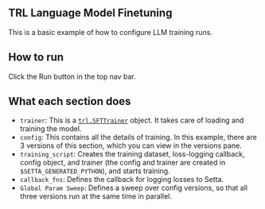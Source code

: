 ## TRL Language Model Finetuning

This is a basic example of how to configure LLM training runs. 

## How to run

Click the Run button in the top nav bar.


## What each section does

- `trainer`: This is a [`trl.SFTTrainer`](https://huggingface.co/docs/trl/en/sft_trainer) object. It takes care of loading and training the model.
- `config`: This contains all the details of training. In this example, there are 3 versions of this section, which you can view in the versions pane.
- `training_script`: Creates the training dataset, loss-logging callback, config object, and trainer (the config and trainer are created in `$SETTA_GENERATED_PYTHON`), and starts training.
- `callback_fns`: Defines the callback for logging losses to Setta.
- `Global Param Sweep`: Defines a sweep over config versions, so that all three versions run at the same time in parallel.